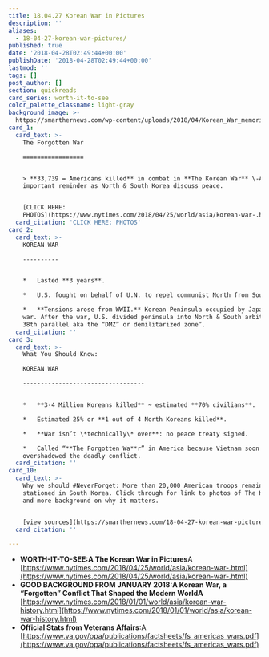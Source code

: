 ```yaml
---
title: 18.04.27 Korean War in Pictures
description: ''
aliases:
  - 18-04-27-korean-war-pictures/
published: true
date: '2018-04-28T02:49:44+00:00'
publishDate: '2018-04-28T02:49:44+00:00'
lastmod: ''
tags: []
post_author: []
section: quickreads
card_series: worth-it-to-see
color_palette_classname: light-gray
background_image: >-
  https://smarthernews.com/wp-content/uploads/2018/04/Korean_War_memorial_4949340990.jpg
card_1:
  card_text: >-
    The Forgotten War

    =================


    > **33,739 = Americans killed** in combat in **The Korean War** \-A an
    important reminder as North & South Korea discuss peace.


    [CLICK HERE:
    PHOTOS](https://www.nytimes.com/2018/04/25/world/asia/korean-war-.html)
  card_citation: 'CLICK HERE: PHOTOS'
card_2:
  card_text: >-
    KOREAN WAR

    ----------


    *   Lasted **3 years**.

    *   U.S. fought on behalf of U.N. to repel communist North from South.

    *   **Tensions arose from WWII.** Korean Peninsula occupied by Japan during
    war. After the war, U.S. divided peninsula into North & South arbitrarily at
    38th parallel aka the “DMZ” or demilitarized zone”.
  card_citation: ''
card_3:
  card_text: >-
    What You Should Know:  

    KOREAN WAR

    ----------------------------------


    *   **3-4 Million Koreans killed** ~ estimated **70% civilians**.

    *   Estimated 25% or **1 out of 4 North Koreans killed**.

    *   **War isn’t \*technically\* over**: no peace treaty signed.

    *   Called “**The Forgotten Wa**r” in America because Vietnam soon
    overshadowed the deadly conflict.
  card_citation: ''
card_10:
  card_text: >-
    Why we should #NeverForget: More than 20,000 American troops remain
    stationed in South Korea. Click through for link to photos of The Korean War
    and more background on why it matters.


    [view sources](https://smarthernews.com/18-04-27-korean-war-pictures/)
  card_citation: ''

---
```

*   **WORTH-IT-TO-SEE:A The Korean War in Pictures**A [https://www.nytimes.com/2018/04/25/world/asia/korean-war-.html](https://www.nytimes.com/2018/04/25/world/asia/korean-war-.html)
*   **GOOD BACKGROUND FROM JANUARY 2018:A Korean War, a “Forgotten” Conflict That Shaped the Modern WorldA** [https://www.nytimes.com/2018/01/01/world/asia/korean-war-history.html](https://www.nytimes.com/2018/01/01/world/asia/korean-war-history.html)
*   **Official Stats from Veterans Affairs**:A [https://www.va.gov/opa/publications/factsheets/fs_americas_wars.pdf](https://www.va.gov/opa/publications/factsheets/fs_americas_wars.pdf)